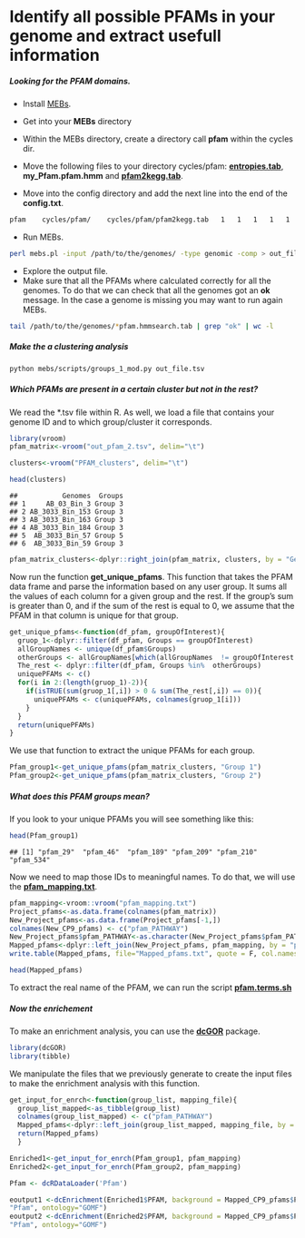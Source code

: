 Identify all possible PFAMs in your genome and extract usefull
information
================

##### Looking for the PFAM domains.

  - Install [MEBs](https://github.com/valdeanda/mebs).

  - Get into your **MEBs** directory

  - Within the MEBs directory, create a directory call **pfam** within
    the cycles dir.

  - Move the following files to your directory cycles/pfam:
    [**entropies.tab**](https://github.com/mirnavazquez/Find_all_pfams/blob/master/data/),
    **my\_Pfam.pfam.hmm** and
    [**pfam2kegg.tab**](https://github.com/mirnavazquez/Find_all_pfams/blob/master/data/).

  - Move into the config directory and add the next line into the end of
    the **config.txt**.

<!-- end list -->

``` bash
pfam    cycles/pfam/    cycles/pfam/pfam2kegg.tab   1   1   1   1   1   1   1   1
```

  - Run MEBs.

<!-- end list -->

``` bash
perl mebs.pl -input /path/to/the/genomes/ -type genomic -comp > out_file.tsv
```

  - Explore the output file.
  - Make sure that all the PFAMs where calculated correctly for all the
    genomes. To do that we can check that all the genomes got an **ok**
    message. In the case a genome is missing you may want to run again
    MEBs.

<!-- end list -->

``` bash
tail /path/to/the/genomes/*pfam.hmmsearch.tab | grep "ok" | wc -l
```

##### Make the a clustering analysis

``` bash
python mebs/scripts/groups_1_mod.py out_file.tsv
```

##### Which PFAMs are present in a certain cluster but not in the rest?

We read the \*.tsv file within R. As well, we load a file that contains
your genome ID and to which group/cluster it corresponds.

``` r
library(vroom)
pfam_matrix<-vroom("out_pfam_2.tsv", delim="\t")
```

``` r
clusters<-vroom("PFAM_clusters", delim="\t")
```

``` r
head(clusters)
```

    ##           Genomes  Groups
    ## 1     AB_03_Bin_3 Group 3
    ## 2 AB_3033_Bin_153 Group 3
    ## 3 AB_3033_Bin_163 Group 3
    ## 4 AB_3033_Bin_184 Group 3
    ## 5  AB_3033_Bin_57 Group 5
    ## 6  AB_3033_Bin_59 Group 3

``` r
pfam_matrix_clusters<-dplyr::right_join(pfam_matrix, clusters, by = "Genomes")
```

Now run the function **get\_unique\_pfams**. This function that takes
the PFAM data frame and parse the information based on any user group.
It sums all the values of each column for a given group and the rest. If
the group’s sum is greater than 0, and if the sum of the rest is equal
to 0, we assume that the PFAM in that column is unique for that group.

``` r
get_unique_pfams<-function(df_pfam, groupOfInterest){
  gruop_1<-dplyr::filter(df_pfam, Groups == groupOfInterest)
  allGroupNames <- unique(df_pfam$Groups)
  otherGroups <- allGroupNames[which(allGroupNames  != groupOfInterest )]
  The_rest <- dplyr::filter(df_pfam, Groups %in%  otherGroups)
  uniquePFAMs <- c()
  for(i in 2:(length(gruop_1)-2)){
    if(isTRUE(sum(gruop_1[,i]) > 0 & sum(The_rest[,i]) == 0)){
      uniquePFAMs <- c(uniquePFAMs, colnames(gruop_1[i]))
    }
  }
  return(uniquePFAMs)
}
```

We use that function to extract the unique PFAMs for each group.

``` r
Pfam_group1<-get_unique_pfams(pfam_matrix_clusters, "Group 1")
Pfam_group2<-get_unique_pfams(pfam_matrix_clusters, "Group 2")
```

##### What does this PFAM groups mean?

If you look to your unique PFAMs you will see something like this:

``` r
head(Pfam_group1)
```

    ## [1] "pfam_29"  "pfam_46"  "pfam_189" "pfam_209" "pfam_210" "pfam_534"

Now we need to map those IDs to meaningful names. To do that, we will
use the
[**pfam\_mapping.txt**](https://github.com/mirnavazquez/Find_all_pfams/blob/master/data/).

``` r
pfam_mapping<-vroom::vroom("pfam_mapping.txt")
Project_pfams<-as.data.frame(colnames(pfam_matrix))
New_Project_pfams<-as.data.frame(Project_pfams[-1,])
colnames(New_CP9_pfams) <- c("pfam_PATHWAY")
New_Project_pfams$pfam_PATHWAY<-as.character(New_Project_pfams$pfam_PATHWAY)
Mapped_pfams<-dplyr::left_join(New_Project_pfams, pfam_mapping, by = "pfam_PATHWAY")
write.table(Mapped_pfams, file="Mapped_pfams.txt", quote = F, col.names = T, row.names = F, sep = "\t")
```

``` r
head(Mapped_pfams)
```

To extract the real name of the PFAM, we can run the script
[**pfam.terms.sh**](https://github.com/mirnavazquez/Find_all_pfams/blob/master/bash/)

##### Now the enrichement

To make an enrichment analysis, you can use the
[**dcGOR**](https://journals.plos.org/ploscompbiol/article?id=10.1371/journal.pcbi.1003929)
package.

``` r
library(dcGOR)
library(tibble)
```

We manipulate the files that we previously generate to create the input
files to make the enrichment analysis with this function.

``` r
get_input_for_enrch<-function(group_list, mapping_file){
  group_list_mapped<-as_tibble(group_list)
  colnames(group_list_mapped) <- c("pfam_PATHWAY")
  Mapped_pfams<-dplyr::left_join(group_list_mapped, mapping_file, by = "pfam_PATHWAY")
  return(Mapped_pfams)
  }
```

``` r
Enriched1<-get_input_for_enrch(Pfam_group1, pfam_mapping)
Enriched2<-get_input_for_enrch(Pfam_group2, pfam_mapping)
```

``` r
Pfam <- dcRDataLoader('Pfam')
```

``` r
eoutput1 <-dcEnrichment(Enriched1$PFAM, background = Mapped_CP9_pfams$PFAM, domain = 
"Pfam", ontology="GOMF")
eoutput2 <-dcEnrichment(Enriched2$PFAM, background = Mapped_CP9_pfams$PFAM, domain = 
"Pfam", ontology="GOMF")
```
